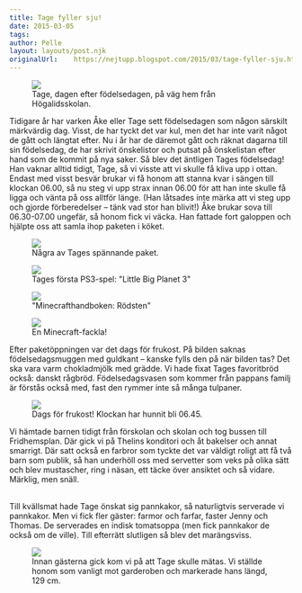 ```yaml
---
title: Tage fyller sju!
date: 2015-03-05
tags:
author: Pelle
layout: layouts/post.njk
originalUrl:	https://nejtupp.blogspot.com/2015/03/tage-fyller-sju.html
---
```


<figure>
	<img src="../../../../img/Barnportra%CC%88tt-PERK1682.jpg">
	<figcaption>Tage, dagen efter födelsedagen, på väg hem från Högalidsskolan.</figcaption>
</figure>

Tidigare år har varken Åke eller Tage sett födelsedagen som någon särskilt märkvärdig dag. Visst, de har tyckt det var kul, men det har inte varit något de gått och längtat efter. Nu i år har de däremot gått och räknat dagarna till sin födelsedag, de har skrivit önskelistor och putsat på önskelistan efter hand som de kommit på nya saker. Så blev det äntligen Tages födelsedag! Han vaknar alltid tidigt, Tage, så vi visste att vi skulle få kliva upp i ottan. Endast med visst besvär brukar vi få honom att stanna kvar i sängen till klockan 06.00, så nu steg vi upp strax innan 06.00 för att han inte skulle få ligga och vänta på oss alltför länge. (Han låtsades inte märka att vi steg upp och gjorde förberedelser – tänk vad stor han blivit!) Åke brukar sova till 06.30-07.00 ungefär, så honom fick vi väcka. Han fattade fort galoppen och hjälpte oss att samla ihop paketen i köket.

<figure>
	<img src="../../../../img/Tages%2B7-a%CC%8Arsdag-PERK1553.jpg">
	<figcaption>Några av Tages spännande paket.</figcaption>
</figure>

<figure>
	<img src="../../../../img/Tages%2B7-a%CC%8Arsdag-PERK1564.jpg">
	<figcaption>Tages första PS3-spel: "Little Big Planet 3"</figcaption>
</figure>

<figure>
	<img src="../../../../img/Tages%2B7-a%CC%8Arsdag-PERK1574.jpg">
	<figcaption>"Minecrafthandboken: Rödsten"</figcaption>
</figure>

<figure>
	<img src="../../../../img/Tages%2B7-a%CC%8Arsdag-PERK1579.jpg">
	<figcaption>En Minecraft-fackla!</figcaption>
</figure>

Efter paketöppningen var det dags för frukost. På bilden saknas födelsedagsmuggen med guldkant – kanske fylls den på när bilden tas? Det ska vara varm chokladmjölk med grädde. Vi hade fixat Tages favoritbröd också: danskt rågbröd. Födelsedagsvasen som kommer från pappans familj är förstås också med, fast den rymmer inte så många tulpaner.

<figure>
	<img src="../../../../img/Tages%2B7-a%CC%8Arsdag-PERK1598.jpg">
	<figcaption>Dags för frukost! Klockan har hunnit bli 06.45.</figcaption>
</figure>

Vi hämtade barnen tidigt från förskolan och skolan och tog bussen till Fridhemsplan. Där gick vi på Thelins konditori och åt bakelser och annat smarrigt. Där satt också en farbror som tyckte det var väldigt roligt att få två barn som publik, så han underhöll oss med servetter som veks på olika sätt och blev mustascher, ring i näsan, ett täcke över ansiktet och så vidare. Märklig, men snäll.
<br><br>

Till kvällsmat hade Tage önskat sig pannkakor, så naturligtvis serverade vi pannkakor. Men vi fick fler gäster: farmor och farfar, faster Jenny och Thomas. De serverades en indisk tomatsoppa (men fick pannkakor de också om de ville). Till efterrätt slutligen så blev det marängsviss.

<figure>
	<img src="../../../../img/Tages%2B7-a%CC%8Arsdag-PERK1604.jpg">
	<figcaption>Innan gästerna gick kom vi på att Tage skulle mätas. Vi ställde honom som vanligt mot garderoben och markerade hans längd, 129 cm.</figcaption>
</figure>
